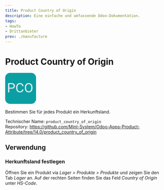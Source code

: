 ```yaml
---
title: Product Country of Origin
description: Eine einfache und umfassende Odoo-Dokumentation.
tags:
- HowTo
- Drittanbieter
prev: ./manufacture
---
```

# Product Country of Origin
![](assets/odoo_icon_product_country_of_origin.png)

Bestimmen Sie für jedes Produkt ein Herkunftsland.

Technischer Name: `product_country_of_origin`\
Repository: <https://github.com/Mint-System/Odoo-Apps-Product-Attribute/tree/14.0/product_country_of_origin>

## Verwendung

### Herkunftsland festlegen

Öffnen Sie ein Produkt via *Lager > Produkte > Produkte* und zeigen Sie den Tab *Lager* an. Auf der rechten Seiten finden Sie das Feld *Country of Origin* unter *HS-Code*.
